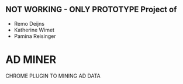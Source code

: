 **NOT WORKING - ONLY PROTOTYPE** 
Project of
- 
- Remo Deijns
- Katherine Wimet
- Pamina Reisinger

# AD MINER

CHROME PLUGIN TO MINING AD DATA




